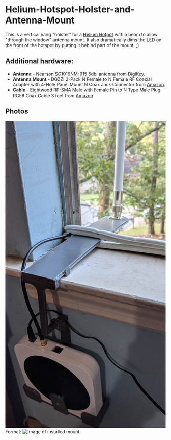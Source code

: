 # Helium-Hotspot-Holster-and-Antenna-Mount
This is a vertical hang "holster" for a [Helium Hotpot](https://helium.com) with a beam to allow "through the window" antenna mount. It also dramatically dims the LED on the front of the hotspot by putting it behind part of the mount. ;)

## Additional hardware:

* **Antenna** - Nearson [SG1019NM-915](https://www.nearson.com/antennas/sg1019nm-915-base-station-antenna-902-928-mhz-5-dbi-gain) 5dbi antenna from [DigiKey](https://www.digikey.com/product-detail/en/nearson-inc/SG1019NM-915/730-1069-ND/7402746).
* **Antenna Mount** - DGZZI 2-Pack N Female to N Female RF Coaxial Adapter with 4-Hole Panel Mount N Coax Jack Connector from [Amazon](https://www.amazon.com/gp/product/B0722Q4KBD/).
* **Cable** - Eightwood RP-SMA Male with Female Pin to N Type Male Plug RG58 Coax Cable 3 feet from [Amazon](https://www.amazon.com/gp/product/B07113Y5PD/)

##  Photos

![Installed with Antenna](/images/installed.jpg)
Format: ![Image of installed mount.](url)
